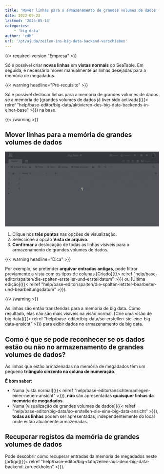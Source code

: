 ```yaml
---
title: 'Mover linhas para o armazenamento de grandes volumes de dados'
date: 2022-09-23
lastmod: '2024-05-13'
categories:
    - 'big-data'
author: 'cdb'
url: '/pt/ajuda/zeilen-ins-big-data-backend-verschieben'
---
```


{{< required-version "Empresa" >}}

Só é possível criar **novas linhas** em **vistas normais** do SeaTable. Em seguida, é necessário mover manualmente as linhas desejadas para a memória de megadados.

{{< warning  headline="Pré-requisito" >}}

Só é possível deslocar linhas para a memória de grandes volumes de dados se a memória de [grandes volumes de dados já tiver sido activada]({{< relref "help/base-editor/big-data/aktivieren-des-big-data-backends-in-einer-base" >}}) na base.

{{< /warning >}}

## Mover linhas para a memória de grandes volumes de dados

![Mover linhas para a memória de grandes volumes de dados](images/move-rows-to-big-data.gif)

1. Clique nos **três pontos** nas opções de visualização.
2. Seleccione a opção **Vista de arquivo**.
3. **Confirmar** a deslocação de todas as linhas visíveis para o armazenamento de grandes volumes de dados.

{{< warning  headline="Dica" >}}

Por exemplo, se pretender **arquivar entradas antigas**, pode filtrar previamente a vista com os tipos de colunas [Criado]({{< relref "help/base-editor/spalten/die-spalten-ersteller-und-erstelldatum" >}}) ou [Última edição]({{< relref "help/base-editor/spalten/die-spalten-letzter-bearbeiter-und-bearbeitungsdatum" >}}).

{{< /warning >}}

As linhas são então transferidas para a memória de big data. Como resultado, elas não são mais visíveis na visão normal. [Crie uma visão de big data]({{< relref "help/base-editor/big-data/so-erstellen-sie-eine-big-data-ansicht" >}}) para exibir dados no armazenamento de big data.

## Como é que se pode reconhecer se os dados estão ou não no armazenamento de grandes volumes de dados?

As linhas que estão armazenadas na memória de megadados têm um pequeno **triângulo cinzento na coluna de numeração**.

**É bom saber:**

- Numa [vista normal]({{< relref "help/base-editor/ansichten/anlegen-einer-neuen-ansicht" >}}), **não** são apresentadas **quaisquer linhas da memória de megadados**.
- Numa [visualização de grandes volumes de dados]({{< relref "help/base-editor/big-data/so-erstellen-sie-eine-big-data-ansicht" >}}), **todas as linhas** podem ser apresentadas, independentemente do local onde estão atualmente armazenadas.

## Recuperar registos da memória de grandes volumes de dados

Pode descobrir como recuperar entradas da memória de megadados neste [artigo]({{< relref "help/base-editor/big-data/zeilen-aus-dem-big-data-backend-zurueckholen" >}}).
